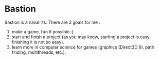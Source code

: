 # Bastion #

Bastion is a naval rts. There are 3 goals for me :
  1. make a game, fun if possible :)
  1. start and finish a project (as you may know, starting a project is easy, finishing it is not so easy).
  1. learn more in computer science for games (graphics (Direct3D 9), path finding, multithreads, etc.).